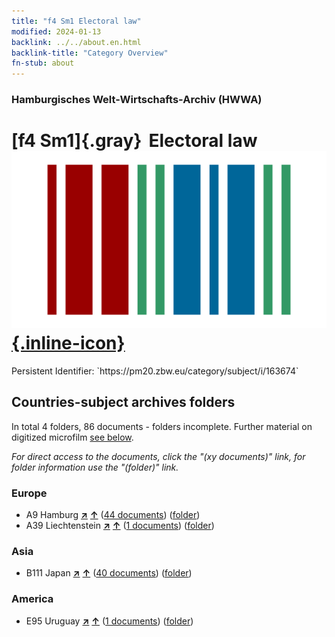 ```yaml
---
title: "f4 Sm1 Electoral law"
modified: 2024-01-13
backlink: ../../about.en.html
backlink-title: "Category Overview"
fn-stub: about
---
```


### Hamburgisches Welt-Wirtschafts-Archiv (HWWA)

# [f4 Sm1]{.gray}&#8201; Electoral law &#160; [![Wikidata](/images/Wikidata-logo.svg "Wikidata"){.inline-icon}](http://www.wikidata.org/entity/Q104699626)

<div class="hint">Persistent Identifier: `https://pm20.zbw.eu/category/subject/i/163674`</div>







## Countries-subject archives folders







In total 4 folders, 86 documents - folders incomplete. Further material on digitized microfilm [see below](#filmsections).

_For direct access to the documents, click the "(xy documents)" link, for folder information use the "(folder)" link._



### Europe

- A9 Hamburg [**&nearr;**](../../../geo/i/140905/about.en.html "Hamburg (all folders)") [**&uarr;**](../../../geo/about.en.html#A9 "Country category system") (<a href="https://pm20.zbw.eu/iiifview/folder/sh/140905,163674" title="about: Hamburg : Electoral law" target="_blank">44 documents</a>) ([folder](../../../../folder/sh/1409xx/140905/1636xx/163674/about.en.html))
- A39 Liechtenstein [**&nearr;**](../../../geo/i/141016/about.en.html "Liechtenstein (all folders)") [**&uarr;**](../../../geo/about.en.html#A39 "Country category system") (<a href="https://pm20.zbw.eu/iiifview/folder/sh/141016,163674" title="about: Liechtenstein : Electoral law" target="_blank">1 documents</a>) ([folder](../../../../folder/sh/1410xx/141016/1636xx/163674/about.en.html))

### Asia

- B111 Japan [**&nearr;**](../../../geo/i/141272/about.en.html "Japan (all folders)") [**&uarr;**](../../../geo/about.en.html#B111 "Country category system") (<a href="https://pm20.zbw.eu/iiifview/folder/sh/141272,163674" title="about: Japan : Electoral law" target="_blank">40 documents</a>) ([folder](../../../../folder/sh/1412xx/141272/1636xx/163674/about.en.html))

### America

- E95 Uruguay [**&nearr;**](../../../geo/i/141695/about.en.html "Uruguay (all folders)") [**&uarr;**](../../../geo/about.en.html#E95 "Country category system") (<a href="https://pm20.zbw.eu/iiifview/folder/sh/141695,163674" title="about: Uruguay : Electoral law" target="_blank">1 documents</a>) ([folder](../../../../folder/sh/1416xx/141695/1636xx/163674/about.en.html))



<a id="filmsections" />













